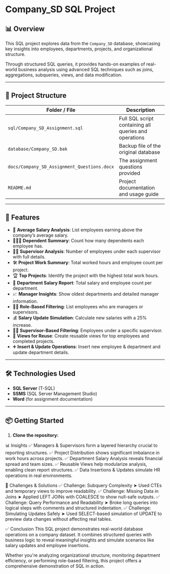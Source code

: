# Company_SD SQL Project

## 📊 Overview

This SQL project explores data from the `Company_SD` database, showcasing key insights into employees, departments, projects, and organizational structure.

Through structured SQL queries, it provides hands-on examples of real-world business analysis using advanced SQL techniques such as joins, aggregations, subqueries, views, and data modification.

---

## 📁 Project Structure

| Folder / File | Description |
|---------------|-------------|
| `sql/Company_SD_Assignment.sql` | Full SQL script containing all queries and operations |
| `database/Company_SD.bak` | Backup file of the original database |
| `docs/Company_SD_Assignment_Questions.docx` | The assignment questions provided |
| `README.md` | Project documentation and usage guide |

---

## 🚀 Features

- 🧮 **Average Salary Analysis**: List employees earning above the company’s average salary.  
- 👨‍👩‍👧 **Dependent Summary**: Count how many dependents each employee has.  
- 🧑‍💼 **Supervisor Analysis**: Number of employees under each supervisor with full details.  
- 🛠️ **Project Work Summary**: Total worked hours and employee count per project.  
- 🏆 **Top Projects**: Identify the project with the highest total work hours.  
- 🏢 **Department Salary Report**: Total salary and employee count per department.  
- 📈 **Manager Insights**: Show oldest departments and detailed manager information.  
- 👨‍💻 **Role-Based Filtering**: List employees who are managers or supervisors.  
- 💰 **Salary Update Simulation**: Calculate new salaries with a 25% increase.  
- 👨‍👦 **Supervisor-Based Filtering**: Employees under a specific supervisor.  
- 👀 **Views for Reuse**: Create reusable views for top employees and completed projects.  
- ➕ **Insert & Update Operations**: Insert new employee & department and update department details.

---

## 🛠 Technologies Used

- **SQL Server** (T-SQL)
- **SSMS** (SQL Server Management Studio)
- **Word** (for assignment documentation)

---

## 📦 Getting Started

1. **Clone the repository:**

📊 Insights
✅ Managers & Supervisors form a layered hierarchy crucial to reporting structures.
✅ Project Distribution shows significant imbalance in work hours across projects.
✅ Department Salary Analysis reveals financial spread and team sizes.
✅ Reusable Views help modularize analysis, enabling clean report structures.
✅ Data Insertions & Updates simulate HR operations in real environments.

🧩 Challenges & Solutions
✅ Challenge: Subquery Complexity
➤ Used CTEs and temporary views to improve readability.
✅ Challenge: Missing Data in Joins
➤ Applied LEFT JOINs with COALESCE to show null-safe outputs.
✅ Challenge: Query Performance and Readability
➤ Broke long queries into logical steps with comments and structured indentation.
✅ Challenge: Simulating Updates Safely
➤ Used SELECT-based simulation of UPDATE to preview data changes without affecting real tables.

✅ Conclusion
This SQL project demonstrates real-world database operations on a company dataset.
It combines structured queries with business logic to reveal meaningful insights and simulate scenarios like salary updates and employee insertions.

Whether you're analyzing organizational structure, monitoring department efficiency, or performing role-based filtering, this project offers a comprehensive demonstration of SQL in action.

